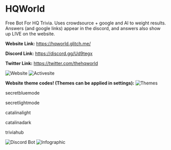 # HQWorld
Free Bot For HQ Trivia. Uses crowdsource + google and AI to weight results. Answers (and google links) appear in the discord, and answers also show up LIVE on the website.

**Website Link:**
https://hqworld.glitch.me/

**Discord Link:**
https://discord.gg/Ud9tegx

**Twitter Link:**
https://twitter.com/thehqworld

![Website](https://cdn.discordapp.com/attachments/624785419577589771/694554614032236828/unknown.png)
![Activesite](https://media.discordapp.net/attachments/568617830258442255/693990336791445644/unknown.png)

**Website theme codes! (Themes can be applied in settings):**
![Themes](https://pbs.twimg.com/media/EUYLc3JXsAAlSu4?format=jpg&name=large)

secretbluemode

secretlightmode

catalinalight

catalinadark

triviahub

![Discord Bot](https://cdn.discordapp.com/attachments/624785419577589771/694555554185609216/unknown.png)
![Infographic](https://i.imgur.com/PjGipLT.png)
